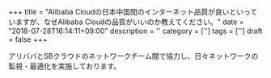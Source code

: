 +++
title = "Alibaba Cloudの日本中国間のインターネット品質が良いといっていますが、なぜAlibaba Cloudの品質がいいのか教えてください。"
date = "2018-07-28T16:14:11+09:00"
description = ''
category = ['']
tags = ['']
draft = false
+++

アリババとSBクラウドのネットワークチーム間で協力し、日々ネットワークの監視・最適化を実施しております。
